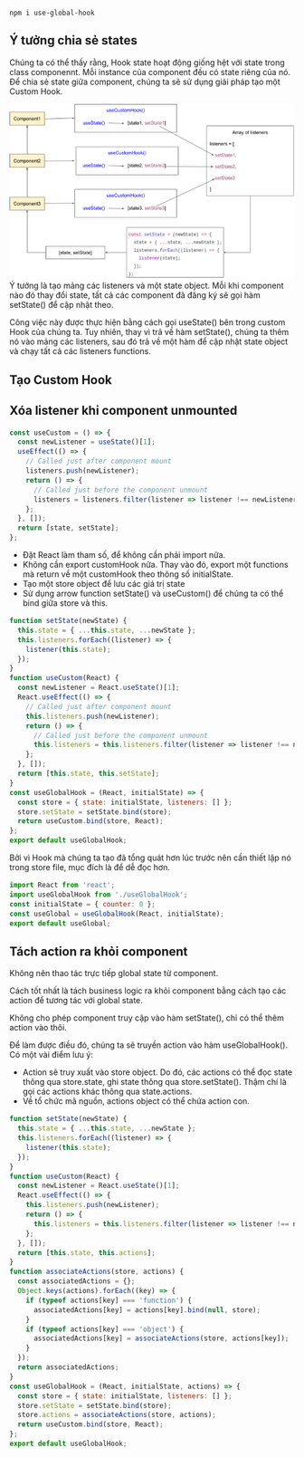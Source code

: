 `npm i use-global-hook`
## **Ý tưởng chia sẻ states**
Chúng ta có thể thấy rằng, Hook state hoạt động giống hệt với state trong class componennt. Mỗi instance của component đều có state riêng của nó. Để chia sẻ state giữa component, chúng ta sẽ sử dụng giải pháp tạo một Custom Hook.

![Custom Hook](custom-hooks.png)
Ý tưởng là tạo mảng các listeners và một state object. Mỗi khi component nào đó thay đổi state, tất cả các component đã đăng ký sẽ gọi hàm setState() để cập nhật theo.

Công việc này được thực hiện bằng cách gọi useState() bên trong custom Hook của chúng ta. Tuy nhiên, thay vì trả về hàm setState(), chúng ta thêm nó vào mảng các listeners, sau đó trả về một hàm để cập nhật state object và chạy tất cả các listeners functions.

## **Tạo Custom Hook**
## **Xóa listener khi component unmounted**
```javascript
const useCustom = () => {
  const newListener = useState()[1];
  useEffect(() => {
    // Called just after component mount
    listeners.push(newListener);
    return () => {
      // Called just before the component unmount
      listeners = listeners.filter(listener => listener !== newListener);
    };
  }, []);
  return [state, setState];
};
```
- Đặt React làm tham số, để không cần phải import nữa.
- Không cần export customHook nữa. Thay vào đó, export một functions mà return về một customHook theo thông số initialState.
- Tạo một store object để lưu các giá trị state
- Sử dụng arrow function setState() và useCustom() để chúng ta có thể bind giữa store và this.  
```javascript
function setState(newState) {
  this.state = { ...this.state, ...newState };
  this.listeners.forEach((listener) => {
    listener(this.state);
  });
}
function useCustom(React) {
  const newListener = React.useState()[1];
  React.useEffect(() => {
    // Called just after component mount
    this.listeners.push(newListener);
    return () => {
      // Called just before the component unmount
      this.listeners = this.listeners.filter(listener => listener !== newListener);
    };
  }, []);
  return [this.state, this.setState];
}
const useGlobalHook = (React, initialState) => {
  const store = { state: initialState, listeners: [] };
  store.setState = setState.bind(store);
  return useCustom.bind(store, React);
};
export default useGlobalHook;
```
Bởi vì Hook mà chúng ta tạo đã tổng quát hơn lúc trước nên cần thiết lập nó trong store file, mục đích là để dễ đọc hơn.
```javascript
import React from 'react';
import useGlobalHook from './useGlobalHook';
const initialState = { counter: 0 };
const useGlobal = useGlobalHook(React, initialState);
export default useGlobal;
```
## **Tách action ra khỏi component**
Không nên  thao tác trực tiếp global state từ component.

Cách tốt nhất là tách business logic ra khỏi component bằng cách tạo các action để tương tác với global state.

Không cho phép component truy cập vào hàm setState(), chỉ có thể thêm action vào thôi.

Để làm được điều đó, chúng ta sẽ truyền action vào hàm useGlobalHook(). Có một vài điểm lưu ý:

- Action sẽ truy xuất vào store object. Do đó, các actions có thể đọc state thông qua store.state, ghi state thông qua store.setState(). Thậm chí là gọi các actions khác thông qua state.actions.  
- Về tổ chức mã nguồn, actions object có thể chứa action con.
```javascript
function setState(newState) {
  this.state = { ...this.state, ...newState };
  this.listeners.forEach((listener) => {
    listener(this.state);
  });
}
function useCustom(React) {
  const newListener = React.useState()[1];
  React.useEffect(() => {
    this.listeners.push(newListener);
    return () => {
      this.listeners = this.listeners.filter(listener => listener !== newListener);
    };
  }, []);
  return [this.state, this.actions];
}
function associateActions(store, actions) {
  const associatedActions = {};
  Object.keys(actions).forEach((key) => {
    if (typeof actions[key] === 'function') {
      associatedActions[key] = actions[key].bind(null, store);
    }
    if (typeof actions[key] === 'object') {
      associatedActions[key] = associateActions(store, actions[key]);
    }
  });
  return associatedActions;
}
const useGlobalHook = (React, initialState, actions) => {
  const store = { state: initialState, listeners: [] };
  store.setState = setState.bind(store);
  store.actions = associateActions(store, actions);
  return useCustom.bind(store, React);
};
export default useGlobalHook;
```
